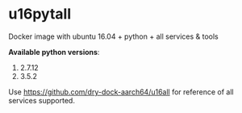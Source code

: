# u16pytall
Docker image with ubuntu 16.04 + python + all services &amp; tools

**Available python versions**:

1. 2.7.12
2. 3.5.2

Use https://github.com/dry-dock-aarch64/u16all for reference of all services supported.
